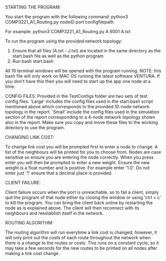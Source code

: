 STARTING THE PROGRAM:

You start the program with the following command:
python3 COMP3221_A1_Routing.py nodeiD port configfilepath

For example: 
python3 COMP3221_A1_Routing.py A 6001 A.txt

To run the program using the provided network topology:
1. Ensure that all files (A.txt - J.txt) are located in the same directory as the start.bash file as well as the python program
2. Run bash start.bash

All 10 terminal windows will be opened with the program running. 
NOTE: this bash file will only work on MAC OS running the latest software VENTURA. If you don't have this then you will need to start up the app one node at a time.

CONFIG FILES:
Provided in the TestConfigs folder are two sets of test config files.
'Large' includes the config files used in the start.bash script mentioned above which corresponds to the provided 10-node network topology in the report.
'Small' include the config files used in the simulation section of the report corresponding to a 4-node network topology shown also in the report.
Make sure you copy and move these files to the working directory to use the program.

CHANGING LINK COST:

To change link cost you will be prompted first to enter a node to change.
A list of the neighbours will be printed for you to choose from.
Nodes are case sensitive so ensure you are entering the node correctly.
When you press enter you will then be prompted to enter a new weight.
Ensure the new weight is a float number and is positive. For example enter '1.0'. Do not enter just '1' ensure that a decimal place is provided.


CLIENT FAILURE:

Client failure occurs when the port is unreachable, so to fail a client, simply quit the program of that node either by closing the window or using 'ctrl + c' to kill the program.
You can bring the client back online by restarting the node as is explained above. The client will then reconnect with its neighbours and reestablish itself in the network.

ROUTING ALGORITHM:

The routing algorithm will run everytime a link cost is changed, however, it will only print out the costs of each route throughout the network when there is a change to the routes or costs. This runs on a constant cycle, so it may take a few seconds for the new routes to be printed on all nodes after making a link cost change.
